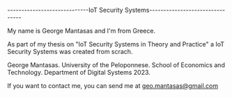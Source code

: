 -----------------------------IoT Security Systems--------------------------------

My name is George Mantasas and I'm from Greece.

As part of my thesis on "IoT Security Systems in Theory and Practice"
a IoT Security Systems was created from scrach.


George Mantasas. University of the Peloponnese. School of Economics and Technology.
Department of Digital Systems 2023.

If you want to contact me, you can send me at geo.mantasas@gmail.com

